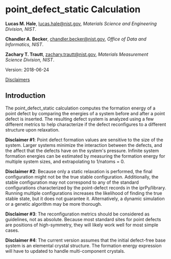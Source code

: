 # point_defect_static Calculation

**Lucas M. Hale**, [lucas.hale@nist.gov](mailto:lucas.hale@nist.gov?Subject=ipr-demo), *Materials Science and Engineering Division, NIST*.

**Chandler A. Becker**, [chandler.becker@nist.gov](mailto:chandler.becker@nist.gov?Subject=ipr-demo), *Office of Data and Informatics, NIST*.

**Zachary T. Trautt**, [zachary.trautt@nist.gov](mailto:zachary.trautt@nist.gov?Subject=ipr-demo), *Materials Measurement Science Division, NIST*.

Version: 2018-06-24

[Disclaimers](http://www.nist.gov/public_affairs/disclaimer.cfm)

## Introduction

The point_defect_static calculation computes the formation energy of a point defect by comparing the energies of a system before and after a point defect is inserted. The resulting defect system is analyzed using a few different metrics to help characterize if the defect reconfigures to a different structure upon relaxation.

__Disclaimer #1__: Point defect formation values are sensitive to the size of the system. Larger systems minimize the interaction between the defects, and the affect that the defects have on the system's pressure. Infinite system formation energies can be estimated by measuring the formation energy for multiple system sizes, and extrapolating to 1/natoms = 0.

__Disclaimer #2__: Because only a static relaxation is performed, the final configuration might not be the true stable configuration. Additionally, the stable configuration may not correspond to any of the standard configurations characterized by the point-defect records in the iprPy/library. Running multiple configurations increases the likelihood of finding the true stable state, but it does not guarantee it. Alternatively, a dynamic simulation or a genetic algorithm may be more thorough.

__Disclaimer #3__: The reconfiguration metrics should be considered as guidelines, not as absolute. Because most standard sites for point defects are positions of high-symmetry, they will likely work well for most simple cases.

__Disclaimer #4__: The current version assumes that the initial defect-free base system is an elemental crystal structure. The formation energy expression will have to updated to handle multi-component crystals.